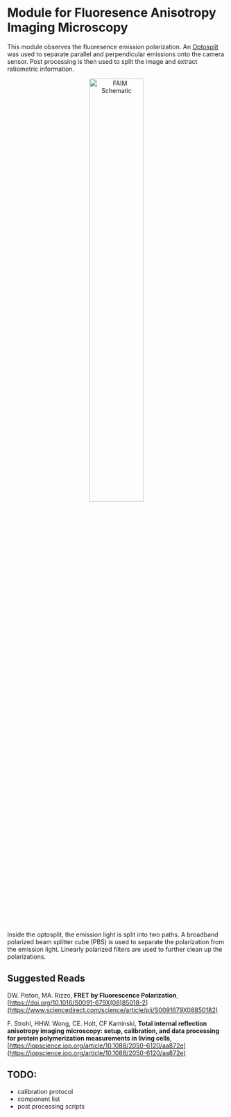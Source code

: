 # Module for Fluoresence Anisotropy Imaging Microscopy

This module observes the fluoresence emission polarization. An [Optosplit](https://www.cairn-research.co.uk/product/optosplit-ii/) was used to separate parallel and perpendicular emissions onto the camera sensor. Post processing is then used to split the image and extract ratiometric information.

<p align="center">
	<img src="https://github.com/YipLab/IX83-Modules/blob/master/FAIM/images/schematic.png" alt="FAIM Schematic" width="50%">
</p>


Inside the optosplit, the emission light is split into two paths. A broadband polarized beam splitter cube (PBS) is used to separate the polarization from the emission light. Linearly polarized filters are used to further clean up the polarizations.

## Suggested Reads
DW. Piston, MA. Rizzo, **FRET by Fluorescence Polarization**, [https://doi.org/10.1016/S0091-679X(08)85018-2](https://www.sciencedirect.com/science/article/pii/S0091679X08850182)

F. Strohl, HHW. Wong, CE. Holt, CF Kaminski, **Total internal reflection anisotropy imaging microscopy: setup, calibration, and data processing for protein polymerization measurements in living cells**, [https://iopscience.iop.org/article/10.1088/2050-6120/aa872e](https://iopscience.iop.org/article/10.1088/2050-6120/aa872e)

## TODO:
* calibration protocol
* component list
* post processing scripts